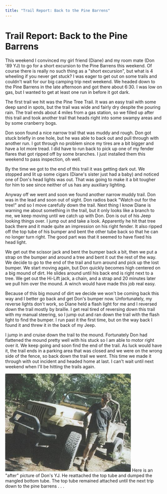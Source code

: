 ```yaml
---
title: "Trail Report: Back to the Pine Barrens"
---
```

# Trail Report: Back to the Pine Barrens

This weekend I convinced my girl friend (Diane) and my room mate (Don '89 YJ) to go for a short excursion to the Pine Barrens this weekend. Of course there is really no such thing as a "short excursion", but what is 4 wheeling if you never get stuck? I was eager to get out on some trails and couldn't wait for our big camping trip next weekend. We headed down to the Pine Barrens in the late afternoon and got there about 6:30. I was low on gas, but I wanted to get at least one run in before it got dark. 

The first trail we hit was the Pine Tree Trail. It was an easy trail with some deep sand in spots, but the trail was wide and fairly dry despite the pouring rain. The trail ends about 4 miles from a gas station, so we filled up after this trail and took another trail that heads right into some swampy areas and by some cranberry bogs. 

Don soon found a nice narrow trail that was muddy and rough. Don got stuck briefly in one hole, but he was able to back out and pull through with another run. I got through no problem since my tires are a bit bigger and have a lot more tread. I did have to run back to pick up one of my fender flares that got ripped off by some branches. I just installed them this weekend to pass inspection, oh well. 

By the time we got to the end of this trail it was getting dark out. We stopped and lit up some cigars (Diane's sister just had a baby) and noticed one of Don's head lights was out. That was going to make it a bit tougher for him to see since neither of us has any auxiliary lighting. 

Anyway off we went and soon we found another narrow muddy trail. Don was in the lead and soon out of sight. Don radios back "Watch out for the tree!" and so I move carefully down the trail. Next thing I know Diane is warning me about something in the trail, but it only looks like a branch to me, we keep moving until we catch up with Don. Don is out of his Jeep looking things over. I jump out and take a look. Apparently he hit that tree back there and it made quite an impression on his right fender. It also ripped off the top tube of his bumper and bent the other tube back so that he can no longer turn right. The good part was that it seemed to have fixed his head light. 

We get out the scissor jack and bent the bumper back a bit, then we put a strap on the bumper and around a tree and bent it out the rest of the way. We decide to go to the end of the trail and turn around and pick up the lost bumper. We start moving again, but Don quickly becomes high centered on a big mound of dirt. He slides around until his back end is right next to a tree. We get out the Hi-Lift jack, a chain, and a strap and 20 minutes later we pull him over the mound. A winch would have made this job real easy. 

Because of this big mound of dirt we decide we won't be coming back this way and I better go back and get Don's bumper now. Unfortunately, my reverse lights don't work, so Diane held a flash light for me and I reversed down the trail mostly by braille. I get real tired of reversing down this trail with my manual steering, so I jump out and ran down the trail with the flash light to find the bumper. I run past it the first time, but on the way back I found it and threw it in the back of my Jeep. 

I jump in and cruise down the trail to the mound. Fortunately Don had flattened the mound pretty well with his stuck so I am able to motor right over it. We keep going and soon find the end of the trail. As luck would have it, the trail ends in a parking area that was closed and we were on the wrong side of the fence, so back down the trail we went. This time we made it through with out incident and headed home at last. I can't wait until next weekend when I'll be hitting the trails again. 

![](../../img/terry/trail/donyj.jpg) Here is an "after" picture of Don's YJ. He reattached the top tube and dumped the mangled bottom tube. The top tube remained attached until the next trip down to the pine barrens . . .